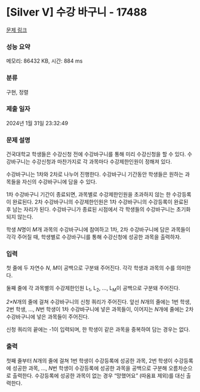 # [Silver V] 수강 바구니 - 17488

[문제 링크](https://www.acmicpc.net/problem/17488)

### 성능 요약

메모리: 86432 KB, 시간: 884 ms

### 분류

구현, 정렬

### 제출 일자

2024년 1월 31일 23:32:49

### 문제 설명

<p>건국대학교 학생들은 수강신청 전에 수강바구니를 통해 미리 수강신청을 할 수 있다. 수강바구니는 수강신청과 마찬가지로 각 과목마다 수강제한인원이 정해져 있다.</p>

<p>수강바구니는 1차와 2차로 나누어 진행한다. 수강바구니 기간동안 학생들은 원하는 과목들을 자신의 수강바구니에 담을 수 있다.</p>

<p>1차 수강바구니 기간이 종료되면, 과목별로 수강제한인원을 초과하지 않는 한 수강등록이 완료된다. 2차 수강바구니의 수강제한인원은 1차 수강바구니의 수강등록이 완료된 후 남는 자리가 된다. 수강바구니가 종료된 시점에서 각 학생들의 수강바구니는 초기화되지 않는다.</p>

<p>학생 <em>N</em>명이 <em>M</em>개 과목의 수강바구니에 참여하고 1차, 2차 수강바구니에 담은 과목들이 각각 주어질 때, 학생별로 수강바구니를 통해 수강신청에 성공한 과목을 출력하자.</p>

### 입력

 <p>첫 줄에 두 자연수<em> N</em>, <em>M</em>이 공백으로 구분돼 주어진다. 각각 학생과 과목의 수를 의미한다.</p>

<p>둘째 줄에 각 과목별의 수강제한인원 L<sub>1</sub>, L<sub>2</sub>, ..., L<sub>M</sub>이 공백으로 구분돼 주어진다.</p>

<p><em>2×N</em>개의 줄에 걸쳐 수강바구니의 신청 쿼리가 주어진다. 앞선<em> N</em>개의 줄에는 1번 학생, 2번 학생, …, <em>N</em>번 학생이 1차 수강바구니에 넣은 과목들이, 이어지는 <em>N</em>개에 줄에는 2차 수강바구니에 넣은 과목들이 주어진다.</p>

<p>신청 쿼리의 끝에는 -1이 입력되며, 한 학생이 같은 과목을 중복하여 담는 경우는 없다.</p>

### 출력

 <p>첫째 줄부터<em> N</em>개의 줄에 걸쳐 1번 학생이 수강등록에 성공한 과목, 2번 학생이 수강등록에 성공한 과목, …,<em> N</em>번 학생이 수강등록에 성공한 과목을 공백으로 구분해 오름차순으로 출력한다. 수강등록에 성공한 과목이 없는 경우 “망했어요” (따옴표 제외)를 대신 출력한다.</p>
